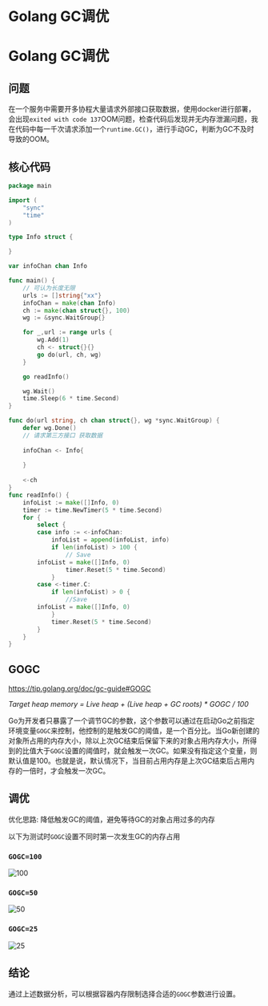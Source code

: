 # Golang GC调优


# Golang GC调优

## 问题

在一个服务中需要开多协程大量请求外部接口获取数据，使用docker进行部署，会出现` exited with code 137 `OOM问题，检查代码后发现并无内存泄漏问题，我在代码中每一千次请求添加一个`runtime.GC()`，进行手动GC，判断为GC不及时导致的OOM。

## 核心代码

```go
package main

import (
	"sync"
	"time"
)

type Info struct {

}

var infoChan chan Info

func main() {
	// 可认为长度无限
	urls := []string{"xx"}
	infoChan = make(chan Info)
	ch := make(chan struct{}, 100)
	wg := &sync.WaitGroup{}

	for _,url := range urls {
		wg.Add(1)
		ch <- struct{}{}
		go do(url, ch, wg)
	}

	go readInfo()

	wg.Wait()
	time.Sleep(6 * time.Second)
}

func do(url string, ch chan struct{}, wg *sync.WaitGroup) {
	defer wg.Done()
	// 请求第三方接口 获取数据
	
	infoChan <- Info{
		
	}
	
	<-ch
}
func readInfo() {
	infoList := make([]Info, 0)
	timer := time.NewTimer(5 * time.Second)
	for {
		select {
		case info := <-infoChan:
			infoList = append(infoList, info)
			if len(infoList) > 100 {
				// Save
        infoList = make([]Info, 0)
				timer.Reset(5 * time.Second)
			}
		case <-timer.C:
			if len(infoList) > 0 {
				//Save
        infoList = make([]Info, 0)
			}
			timer.Reset(5 * time.Second)
		}
	}
}

```



## GOGC

https://tip.golang.org/doc/gc-guide#GOGC

*Target heap memory = Live heap + (Live heap + GC roots) \* GOGC / 100*

Go为开发者只暴露了一个调节GC的参数，这个参数可以通过在启动Go之前指定环境变量`GOGC`来控制，他控制的是触发GC的阈值，是一个百分比。当Go新创建的对象所占用的内存大小，除以上次GC结束后保留下来的对象占用内存大小，所得到的比值大于`GOGC`设置的阈值时，就会触发一次GC。如果没有指定这个变量，则默认值是100。也就是说，默认情况下，当目前占用内存是上次GC结束后占用内存的一倍时，才会触发一次GC。

## 调优

优化思路: 降低触发GC的阈值，避免等待GC的对象占用过多的内存

以下为测试时`GOGC`设置不同时第一次发生GC的内存占用

### `GOGC=100`

![100](https://images-jsh.oss-cn-beijing.aliyuncs.com/coderabbit/2024/03/21/20240321-183224.png)

### `GOGC=50`

![50](https://images-jsh.oss-cn-beijing.aliyuncs.com/coderabbit/2024/03/21/20240321-183242.png)

### `GOGC=25`

![25](https://images-jsh.oss-cn-beijing.aliyuncs.com/coderabbit/2024/03/21/20240321-183302.png)

## 结论

通过上述数据分析，可以根据容器内存限制选择合适的`GOGC`参数进行设置。
